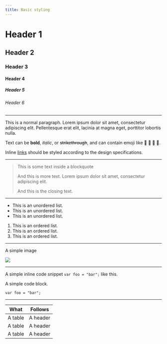 ```yaml
---
title: Basic styling
---
```


# Header 1
## Header 2
### Header 3
#### Header 4
##### Header 5
###### Header 6

----------------

This is a normal paragraph. Lorem ipsum dolor sit amet, consectetur adipiscing elit. Pellentesque erat elit, lacinia at magna eget, porttitor lobortis nulla.

Text can be **bold**, _italic_, or ~~strikethrough~~, and can contain emoji like 👋 🙂 🚨 🚀.

Inline [links](https://github.com) should be styled according to the design specifications.

----------------

> This is some text inside a blockquote
>
> And this is more text. Lorem ipsum dolor sit amet, consectetur adipiscing elit.
>
> And this is the closing text.

----------------

* This is an unordered list.
* This is an unordered list.
* This is an unordered list.

1. This is an ordered list.
2. This is an ordered list.
3. This is an ordered list.

----------------


A simple image

![](http://placekitten.com/g/300/200/)

----------------

A simple inline code snippet `var foo = "bar";` like this.

A simple code block.

```
var foo = "bar";
```

----------------

| What      | Follows         |
|-----------|-----------------|
| A table   | A header        |
| A table   | A header        |
| A table   | A header        |
